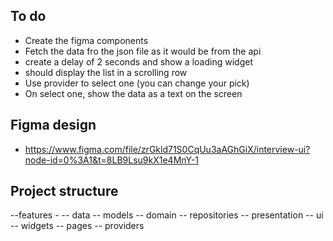 ## To do

- Create the figma components
- Fetch the data fro the json file as it would be from the api
- create a delay of 2 seconds and show a loading widget
- should display the list in a scrolling row
- Use provider to select one (you can change your pick)
- On select one, show the data as a text on the screen

## Figma design

- https://www.figma.com/file/zrGkld71S0CqUu3aAGhGiX/interview-ui?node-id=0%3A1&t=8LB9Lsu9kX1e4MnY-1

## Project structure

--features
 -<feature> 
    -- data
         -- models
    -- domain
        -- repositories
    -- presentation
        -- ui
            -- widgets
            -- pages
        -- providers
            
